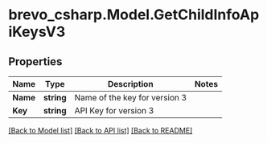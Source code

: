 # brevo_csharp.Model.GetChildInfoApiKeysV3
## Properties

Name | Type | Description | Notes
------------ | ------------- | ------------- | -------------
**Name** | **string** | Name of the key for version 3 | 
**Key** | **string** | API Key for version 3 | 

[[Back to Model list]](../README.md#documentation-for-models) [[Back to API list]](../README.md#documentation-for-api-endpoints) [[Back to README]](../README.md)

